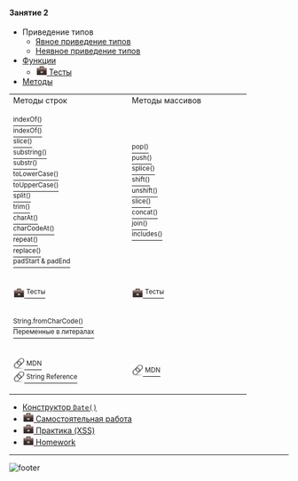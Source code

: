 [footer]: https://github.com/garevna/js-course/raw/master/images/a-level-ico.png?raw=true
[me30]: https://raw.githubusercontent.com/garevna/a-level-js-lessons/master/ico/myPhoto-30.png "Ⓒ Irina Fylyppova ( garevna ) 2019"
[hw-20]: https://raw.githubusercontent.com/garevna/a-level-js-lessons/master/ico/briefcase-20.png
[link-20]: https://raw.githubusercontent.com/garevna/a-level-js-lessons/master/ico/link-20.png
[dir-20]: https://raw.githubusercontent.com/garevna/a-level-js-lessons/master/ico/folder-20.png


#### Занятие 2

* Приведение типов
    * [Явное приведение типов](../md/Explicit-type-conversion.md)
    * [Неявное приведение типов](../md/Implicit-type-conversion.md)
* [Функции](../md/function.md)
    * [![hw-20] Тесты](https://garevna.github.io/js-quiz/#function)
* [Методы](../md/method.md)

<table><tr>
<td>Методы строк</td><td>Методы массивов</td></tr>
<tr><td width="200">

[<sup>indexOf()</sup>](../md/Strings-methods-indexOf.md)<br/>
[<sup>indexOf()</sup>](../md/Strings-methods-indexOf.md)<br/>
[<sup>slice()</sup>](../md/Strings-methods-slice.md)<br/>
[<sup>substring()</sup>](../md/Strings-methods-substring.md)<br/>
[<sup>substr()</sup>](../md/Strings-methods-substr.md)<br/>
[<sup>toLowerCase()</sup>](../md/Strings-methods-toLowerCase.md)<br/>
[<sup>toUpperCase()</sup>](../md/Strings-methods-toUpperCase.md)<br/>
[<sup>split()</sup>](../md/Strings-methods-split.md)<br/>
[<sup>trim()</sup>](../md/Strings-methods-trim.md)<br/>
[<sup>charAt()</sup>](../md/Strings-methods-charAt.md)<br/>
[<sup>charCodeAt()</sup>](../md/Strings-methods-charCodeAt.md)<br/>
[<sup>repeat()</sup>](../md/Strings-methods-repeat.md)<br/>
[<sup>replace()</sup>](../md/Strings-methods-replace.md)<br/>
[<sup>padStart & padEnd</sup>](../md/Strings-methods-padStart-padEnd.md)
</td>
<td width="200">

[<sup>pop()</sup>](../md/Array-methods-pop.md)<br/>
[<sup>push()</sup>](../md/Array-methods-push.md)<br/>
[<sup>splice()</sup>](../md/Array-methods-splice.md)<br/>
[<sup>shift()</sup>](../md/Array-methods-shift.md)<br/>
[<sup>unshift()</sup>](../md/Array-methods-unshift.md)<br/>
[<sup>slice()</sup>](../md/Array-methods-slice.md)<br/>
[<sup>concat()</sup>](../md/Array-methods-concat.md)<br/>
[<sup>join()</sup>](../md/Array-methods-join.md)<br/>
[<sup>includes()</sup>](../md/Array-methods-includes.md)
</td></tr>
<tr><td>

[![hw-20] <sup>Тесты</sup>](https://garevna.github.io/js-quiz/#stringMethods)<br/>
</td><td>

[![hw-20] <sup>Тесты</sup>](https://garevna.github.io/js-quiz/#arrayMethods)<br/>
</td></tr>
<tr><td>

[<sup>String.fromCharCode()</sup>](../md/String-fromCharCode.md)<br/>
[<sup>Переменные в литералах</sup>](../md/Strings-vars-and-literals.md)
</td><td></td></tr>
<tr><td>

[![link-20] <sup>MDN</sup>](https://developer.mozilla.org/ru/docs/Web/JavaScript/Reference/Global_Objects/String "Открывайте в новой вкладке")<br/>
[![link-20] <sup>String Reference</sup>](https://www.w3schools.com/jsref/jsref_obj_string.asp "Открывайте в новой вкладке")
</td>
<td>

[![link-20] <sup>MDN</sup>](https://developer.mozilla.org/ru/docs/Web/JavaScript/Reference/Global_Objects/Array "Открывайте в новой вкладке")<br/>
</tr></table>

* [Конструктор `Date()`](../md/Date-constructor.md)
* [![hw-20] Самостоятельная работа](../md/self-work-02.md)
* [![hw-20] Практика (XSS)](../md/XSS.md)
* [![hw-20] Homework](../md/hw-02.md)

_________________________________________________________________________

![footer]
